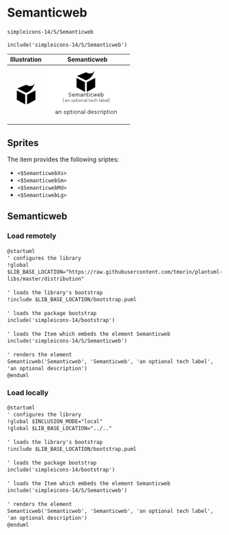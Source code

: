 # Semanticweb


```text
simpleicons-14/S/Semanticweb
```

```text
include('simpleicons-14/S/Semanticweb')
```



| Illustration | Semanticweb |
| :---: | :---: |
| ![illustration for Illustration](../../simpleicons-14/S/Semanticweb.png) | ![illustration for Semanticweb](../../simpleicons-14/S/Semanticweb.Local.png) |



## Sprites
The item provides the following sriptes:

- `<$SemanticwebXs>`
- `<$SemanticwebSm>`
- `<$SemanticwebMd>`
- `<$SemanticwebLg>`





## Semanticweb

### Load remotely
```plantuml
@startuml
' configures the library
!global $LIB_BASE_LOCATION="https://raw.githubusercontent.com/tmorin/plantuml-libs/master/distribution"

' loads the library's bootstrap
!include $LIB_BASE_LOCATION/bootstrap.puml

' loads the package bootstrap
include('simpleicons-14/bootstrap')

' loads the Item which embeds the element Semanticweb
include('simpleicons-14/S/Semanticweb')

' renders the element
Semanticweb('Semanticweb', 'Semanticweb', 'an optional tech label', 'an optional description')
@enduml
```

### Load locally
```plantuml
@startuml
' configures the library
!global $INCLUSION_MODE="local"
!global $LIB_BASE_LOCATION="../.."

' loads the library's bootstrap
!include $LIB_BASE_LOCATION/bootstrap.puml

' loads the package bootstrap
include('simpleicons-14/bootstrap')

' loads the Item which embeds the element Semanticweb
include('simpleicons-14/S/Semanticweb')

' renders the element
Semanticweb('Semanticweb', 'Semanticweb', 'an optional tech label', 'an optional description')
@enduml
```

